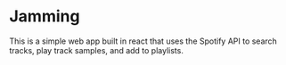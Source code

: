 # Jamming
This is a simple web app built in react that uses the Spotify API to search tracks, play track samples, and add to playlists.
